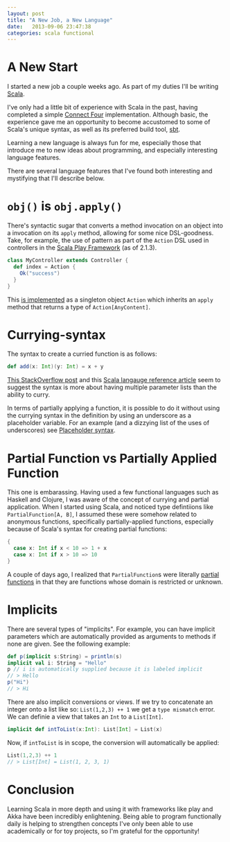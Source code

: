 ```yaml
---
layout: post
title: "A New Job, a New Language"
date:   2013-09-06 23:47:38
categories: scala functional
---
```


# A New Start

I started a new job a couple weeks ago. As part of my duties I'll be
writing [Scala](). 

I've only had a little bit of experience with Scala in the past, having
completed a simple [Connect Four]() implementation. Although basic, the
experience gave me an opportunity to become accustomed to some of
Scala's unique syntax, as well as its preferred build tool, [sbt]().

Learning a new language is always fun for me, especially those that
introduce me to new ideas about programming, and especially interesting
language features. 

There are several language features that I've found both interesting and
mystifying that I'll describe below.

# `obj()` is `obj.apply()`

There's syntactic sugar that converts a method invocation on an object
into a invocation on its `apply` method, allowing for some nice
DSL-goodness. Take, for example, the use of pattern as part of the `Action`
DSL used in controllers in the [Scala Play
Framework](http://www.playframework.com/) (as of 2.1.3). 

```scala
class MyController extends Controller {
  def index = Action {
    Ok("success")
  }
}
```

This [is
implemented](https://github.com/playframework/playframework/blob/master/framework/src/play/src/main/scala/play/api/mvc/Action.scala?source=cc) as a singleton object `Action` which inherits an
`apply` method that returns a type of `Action[AnyContent]`. 

# Currying-syntax

The syntax to create a curried function is as follows:

```scala
def add(x: Int)(y: Int) = x + y
```

[This StackOverflow
post](http://stackoverflow.com/questions/6803211/whats-the-difference-between-multiple-parameters-lists-and-multiple-parameters)
and this [Scala langauge reference
article](http://www.scala-lang.org/old/node/135) seem to suggest the
syntax is more about having multiple parameter lists than the ability to
curry. 

In terms of partially applying a function, it is possible to do it
without using the currying syntax in the definition by using an
underscore as a placeholder variable. For an example (and a dizzying
list of the uses of underscores) see [Placeholder
syntax](http://stackoverflow.com/questions/8000903/what-are-all-the-uses-of-an-underscore-in-scala). 

# Partial Function vs Partially Applied Function

This one is embarassing. Having used a few functional languages such as
Haskell and Clojure, I was aware of the concept of currying and partial
application. When I started using Scala, and noticed type defintiions
like `PartialFunction[A, B]`, I assumed these were somehow related to
anonymous functions, specifically partially-applied functions,
especially because of Scala's syntax for creating partial functions:

```scala
{
  case x: Int if x < 10 => 1 + x
  case x: Int if x > 10 => 10
}
```

A couple of days ago, I realized that `PartialFunction`s were literally
[partial functions](http://en.wikipedia.org/wiki/Partial_function) in
that they are functions whose domain is restricted or unknown.

# Implicits

There are several types of "implicits". For example, you can have
implicit parameters which are automatically provided as arguments to
methods if none are given. See the following example:

```scala
def p(implicit s:String) = println(s)
implicit val i: String = "Hello"
p // i is automatically supplied because it is labeled implicit
// > Hello
p("Hi")
// > Hi
``` 

There are also implicit conversions or views. If we try to concatenate
an integer onto a list like so: `List(1,2,3) ++ 1` we get a `type mismatch` 
error. We can definie a view that takes an `Int` to a `List[Int]`.

```scala
implicit def intToList(x:Int): List[Int] = List(x)
```

Now, if `intToList` is in scope, the conversion will automatically be
applied:

```scala
List(1,2,3) ++ 1
// > List[Int] = List(1, 2, 3, 1)
```

# Conclusion

Learning Scala in more depth and using it with frameworks like play and
Akka have been incredibly enlightening. Being able to program
functionally daily is helping to strengthen concepts I've only been able
to use academically or for toy projects, so I'm grateful for the
opportunity!

